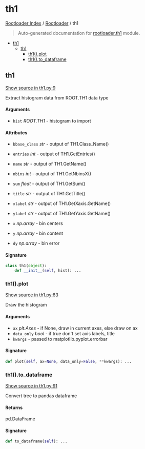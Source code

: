 # th1

[Rootloader Index](../README.md#rootloader-index) / [Rootloader](./index.md#rootloader) / th1

> Auto-generated documentation for [rootloader.th1](../../rootloader/th1.py) module.

- [th1](#th1)
  - [th1](#th1-1)
    - [th1().plot](#th1()plot)
    - [th1().to_dataframe](#th1()to_dataframe)

## th1

[Show source in th1.py:9](../../rootloader/th1.py#L9)

Extract histogram data from ROOT.TH1 data type

#### Arguments

- `hist` *ROOT.TH1* - histogram to import

#### Attributes

- `bbase_class` *str* - output of TH1.Class_Name()
- `entries` *int* - output of TH1.GetEntries()
- `name` *str* - output of TH1.GetName()
- `nbins` *int* - output of TH1.GetNbinsX()
- `sum` *float* - output of TH1.GetSum()
- `title` *str* - output of TH1.GetTitle()
- `xlabel` *str* - output of TH1.GetXaxis.GetName()
- `ylabel` *str* - output of TH1.GetYaxis.GetName()

- `x` *np.array* - bin centers
- `y` *np.array* - bin content
- `dy` *np.array* - bin error

#### Signature

```python
class th1(object):
    def __init__(self, hist): ...
```

### th1().plot

[Show source in th1.py:63](../../rootloader/th1.py#L63)

Draw the histogram

#### Arguments

- `ax` *plt.Axes* - if None, draw in current axes, else draw on ax
- `data_only` *bool* - if true don't set axis labels, title
- `kwargs` - passed to matplotlib.pyplot.errorbar

#### Signature

```python
def plot(self, ax=None, data_only=False, **kwargs): ...
```

### th1().to_dataframe

[Show source in th1.py:91](../../rootloader/th1.py#L91)

Convert tree to pandas dataframe

#### Returns

pd.DataFrame

#### Signature

```python
def to_dataframe(self): ...
```